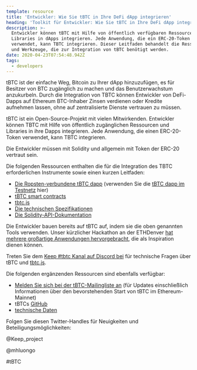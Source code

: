```yaml
---
template: resource
title: 'Entwickler: Wie Sie tBTC in Ihre DeFi dApp integrieren'
heading: 'Toolkit für Entwickler: Wie Sie tBTC in Ihre DeFi dApp integrieren'
description: >-
  Entwickler können tBTC mit Hilfe von öffentlich verfügbaren Ressourcen und
  Libraries in dApps integrieren. Jede Anwendung, die ein ERC-20-Token
  verwendet, kann TBTC integrieren. Dieser Leitfaden behandelt die Ressourcen
  und Werkzeuge, die zur Integration von tBTC benötigt werden.
date: 2020-04-23T07:54:48.942Z
tags:
  - developers
---
```

tBTC ist der einfache Weg, Bitcoin zu Ihrer dApp hinzuzufügen, es für Besitzer von BTC zugänglich zu machen und das Benutzerwachstum anzukurbeln. Durch die Integration von TBTC können Entwickler von DeFi-Dapps auf Ethereum BTC-Inhaber Zinsen verdienen oder Kredite aufnehmen lassen, ohne auf zentralisierte Dienste vertrauen zu müssen.

tBTC ist ein Open-Source-Projekt mit vielen Mitwirkenden. Entwickler können TBTC mit Hilfe von öffentlich zugänglichen Ressourcen und Libraries in ihre Dapps integrieren. Jede Anwendung, die einen ERC-20-Token verwendet, kann TBTC integrieren.

Die Entwickler müssen mit Solidity und allgemein mit Token der ERC-20 vertraut sein.

Die folgenden Ressourcen enthalten die für die Integration des TBTC erforderlichen Instrumente sowie einen kurzen Leitfaden:

* [Die Ropsten-verbundene tBTC dapp](https://github.com/keep-network/tbtc-dapp) (verwenden Sie die [tBTC dapp im Testnetz](https://dapp.test.tbtc.network/) hier)
* [tBTC smart contracts](https://github.com/keep-network/tbtc)
* [tbtc.js](https://github.com/keep-network/tbtc.js)
* [Die technischen Spezifikationen](http://docs.keep.network/tbtc/)
* [Die Solidity-API-Dokumentation](http://docs.keep.network/tbtc/solidity/)

Die Entwickler bauen bereits auf tBTC auf, indem sie die oben genannten Tools verwenden. Unser kürzlicher Hackathon an der ETHDenver [hat mehrere großartige Anwendungen hervorgebracht](https://blog.keep.network/bitcoin-earn-wins-ethdenver-tbtc-hackathon-prize-5233ce805468), die als Inspiration dienen können.

Treten Sie dem [Keep #tbtc Kanal auf Discord bei](https://chat.tbtc.network) für technische Fragen über tBTC und [tbtc.js](https://tbtc.network/news/2020-02-14-announcing-tbtc-js).

Die folgenden ergänzenden Ressourcen sind ebenfalls verfügbar:

* [Melden Sie sich bei der tBTC-Mailingliste an](https://tbtc.network/#mailing-list) (für Updates einschließlich Informationen über den bevorstehenden Start von tBTC im Ethereum-Mainnet)
* tBTCs [GitHub](https://github.com/keep-network/tbtc)
* [technische Daten](http://docs.keep.network/tbtc/index.pdf)

Folgen Sie diesen Twitter-Handles für Neuigkeiten und Beteiligungsmöglichkeiten:

@Keep_project

@mhluongo

\#tBTC
